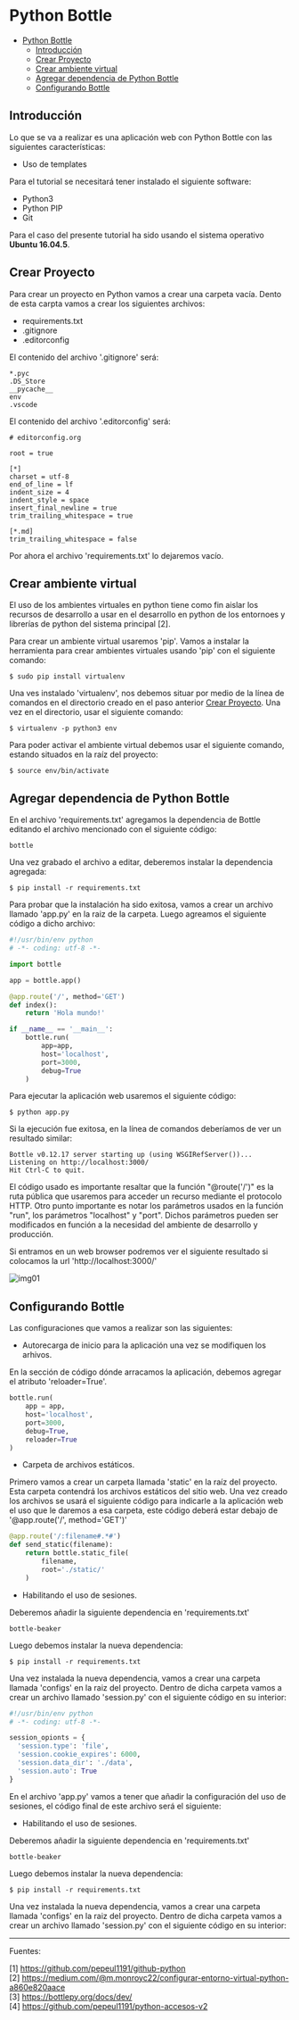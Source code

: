 # Python Bottle

- [Python Bottle](#Python-Bottle)
  - [Introducción](#Introducci%C3%B3n)
  - [Crear Proyecto](#Crear-Proyecto)
  - [Crear ambiente virtual](#Crear-ambiente-virtual)
  - [Agregar dependencia de Python Bottle](#Agregar-dependencia-de-Python-Bottle)
  - [Configurando Bottle](#Configurando-Bottle)

## Introducción

Lo que se va a realizar es una aplicación web con Python Bottle con las siguientes características:

+ Uso de templates

Para el tutorial se necesitará tener instalado el siguiente software:

+ Python3
+ Python PIP
+ Git

Para el caso del presente tutorial ha sido usando el sistema operativo <b>Ubuntu 16.04.5</b>.

## Crear Proyecto

Para crear un proyecto en Python vamos a crear una carpeta vacía. Dento de esta carpta vamos a crear los siguientes archivos:

+ requirements.txt
+ .gitignore
+ .editorconfig

El contenido del archivo '.gitignore' será:

```
*.pyc
.DS_Store
__pycache__
env
.vscode
```

El contenido del archivo '.editorconfig' será:

```
# editorconfig.org

root = true

[*]
charset = utf-8
end_of_line = lf
indent_size = 4
indent_style = space
insert_final_newline = true
trim_trailing_whitespace = true

[*.md]
trim_trailing_whitespace = false
```

Por ahora el archivo 'requirements.txt' lo dejaremos vacío.

## Crear ambiente virtual

El uso de los ambientes virtuales en python tiene como fin aislar los recursos de desarrollo a usar en el desarrollo en python de los entornoes y librerías de python del sistema principal [2]. 

Para crear un ambiente virtual usaremos 'pip'. Vamos a instalar la herramienta para crear ambientes virtuales usando 'pip' con el siguiente comando:

    $ sudo pip install virtualenv

Una ves instalado 'virtualenv', nos debemos situar por medio de la línea de comandos en el directorio creado en el paso anterior [Crear Proyecto](#Crear-Proyecto). Una vez en el directorio, usar el siguiente comando:

    $ virtualenv -p python3 env

Para poder activar el ambiente virtual debemos usar el siguiente comando, estando situados en la raíz del proyecto:

    $ source env/bin/activate

## Agregar dependencia de Python Bottle

En el archivo 'requirements.txt' agregamos la dependencia de Bottle editando el archivo mencionado con el siguiente código:

```
bottle
```

Una vez grabado el archivo a editar, deberemos instalar la dependencia agregada:

    $ pip install -r requirements.txt

Para probar que la instalación ha sido exitosa, vamos a crear un archivo llamado 'app.py' en la raiz de la carpeta. Luego agreamos el siguiente código a dicho archivo:

```python
#!/usr/bin/env python
# -*- coding: utf-8 -*-

import bottle

app = bottle.app()

@app.route('/', method='GET')
def index():
    return 'Hola mundo!'

if __name__ == '__main__':
    bottle.run(
        app=app, 
        host='localhost', 
        port=3000, 
        debug=True
    )
```

Para ejecutar la aplicación web usaremos el siguiente código:

    $ python app.py

Si la ejecución fue exitosa, en la línea de comandos deberíamos de ver un resultado similar:

```
Bottle v0.12.17 server starting up (using WSGIRefServer())...
Listening on http://localhost:3000/
Hit Ctrl-C to quit.
```

El código usado es importante resaltar que la función "@route('/')" es la ruta pública que usaremos para acceder un recurso mediante el protocolo HTTP. Otro punto importante es notar los parámetros usados en la función "run", los parámetros "localhost" y "port". Dichos parámetros pueden ser modificados en función a la necesidad del ambiente de desarrollo y producción.

Si entramos en un web browser podremos ver el siguiente resultado si colocamos la url 'http://localhost:3000/'

![img01](resources/img01.png)

## Configurando Bottle

Las configuraciones que vamos a realizar son las siguientes:

+ Autorecarga de inicio para la aplicación una vez se modifiquen los arhivos.

En la sección de código dónde arracamos la aplicación, debemos agregar el atributo 'reloader=True'.

```python
bottle.run(
    app = app, 
    host='localhost', 
    port=3000, 
    debug=True, 
    reloader=True
)
```

+ Carpeta de archivos estáticos.

Primero vamos a crear un carpeta llamada 'static' en la raíz del proyecto. Esta carpeta contendrá los archivos estáticos del sitio web. Una vez creado los archivos se usará el siguiente código para indicarle a la aplicación web el uso que le daremos a esa carpeta, este código deberá estar debajo de '@app.route('/', method='GET')'

```python
@app.route('/:filename#.*#')
def send_static(filename):
    return bottle.static_file(
        filename, 
        root='./static/'
    )
```


+ Habilitando el uso de sesiones.

Deberemos añadir la siguiente dependencia en 'requirements.txt'

```
bottle-beaker
```

Luego debemos instalar la nueva dependencia:

    $ pip install -r requirements.txt

Una vez instalada la nueva dependencia, vamos a crear una carpeta llamada 'configs' en la raiz del proyecto. Dentro de dicha carpeta vamos a crear un archivo llamado 'session.py' con el siguiente código en su interior:

```python
#!/usr/bin/env python
# -*- coding: utf-8 -*-

session_opionts = {
  'session.type': 'file',
  'session.cookie_expires': 6000,
  'session.data_dir': './data',
  'session.auto': True
}
```

En el archivo 'app.py' vamos a tener que añadir la configuración del uso de sesiones, el código final de este archivo será el siguiente:


+ Habilitando el uso de sesiones.

Deberemos añadir la siguiente dependencia en 'requirements.txt'

```
bottle-beaker
```

Luego debemos instalar la nueva dependencia:

    $ pip install -r requirements.txt

Una vez instalada la nueva dependencia, vamos a crear una carpeta llamada 'configs' en la raiz del proyecto. Dentro de dicha carpeta vamos a crear un archivo llamado 'session.py' con el siguiente código en su interior:





---

Fuentes:

[1] https://github.com/pepeul1191/github-python <br>
[2] https://medium.com/@m.monroyc22/configurar-entorno-virtual-python-a860e820aace <br>
[3] https://bottlepy.org/docs/dev/ <br>
[4] https://github.com/pepeul1191/python-accesos-v2 <br>